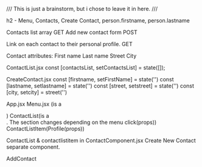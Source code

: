 ///
This is just a brainstorm, but i chose to leave it in here.
///


h2 - Menu, Contacts, Create Contact, person.firstname, person.lastname

Contacts list array GET
Add new contact form POST

Link on each contact to their personal profile. GET

Contact attributes:
First name
Last name
Street
City

ContactList.jsx
const [contactsList, setContactsList] = state([]);

CreateContact.jsx
const [firstname, setFirstName] = state('')
const [lastname, setlastname] = state('')
const [street, setstreet] = state('')
const [city, setcity] = street('')

App.jsx
Menu.jsx (is a <section>)
ContactList(is a <section>. The section changes depending on the menu click(props))
ContactListItem(Profile(props))

ContactList & contactlistitem in ContactComponent.jsx
Create New Contact separate component.

AddContact
